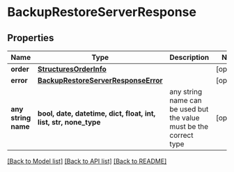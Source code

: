 # BackupRestoreServerResponse


## Properties
Name | Type | Description | Notes
------------ | ------------- | ------------- | -------------
**order** | [**StructuresOrderInfo**](StructuresOrderInfo.md) |  | [optional] 
**error** | [**BackupRestoreServerResponseError**](BackupRestoreServerResponseError.md) |  | [optional] 
**any string name** | **bool, date, datetime, dict, float, int, list, str, none_type** | any string name can be used but the value must be the correct type | [optional]

[[Back to Model list]](../README.md#documentation-for-models) [[Back to API list]](../README.md#documentation-for-api-endpoints) [[Back to README]](../README.md)


